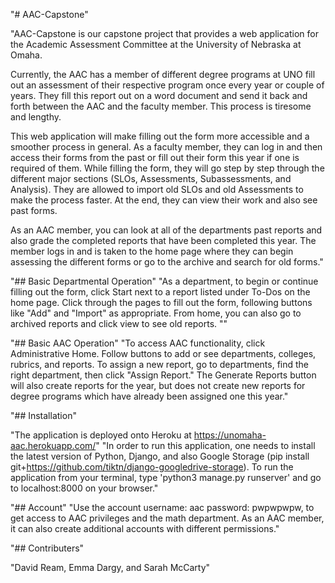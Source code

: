 "# AAC-Capstone" 

"AAC-Capstone is our capstone project that provides a web application for the Academic Assessment Committee at the University of Nebraska at Omaha.

Currently, the AAC has a member of different degree programs at UNO fill out an assessment of their respective program once every year or couple of years.  They fill this report out on a word document and send it back and forth between the AAC and the faculty member.  This process is tiresome and lengthy.

This web application will make filling out the form more accessible and a smoother process in general.  As a faculty member, they can log in and then access their forms from the past or fill out their form this year if one is required of them.  While filling the form, they will go step by step through the different major sections (SLOs, Assessments, Subassessments, and Analysis).  They are allowed to import old SLOs and old Assessments to make the process faster.  At the end, they can view their work and also see past forms.

As an AAC member, you can look at all of the departments past reports and also grade the completed reports that have been completed this year.  The member logs in and is taken to the home page where they can begin assessing the different forms or go to the archive and search for old forms."

"## Basic Departmental Operation"
"As a department, to begin or continue filling out the form, click Start next to a report listed under To-Dos on the home page. Click through the pages to fill out the form, following buttons like "Add" and "Import" as appropriate. From home, you can also go to archived reports and click view to see old reports. ""

"## Basic AAC Operation"
"To access AAC functionality, click Administrative Home. Follow buttons to add or see departments, colleges, rubrics, and reports. To assign a new report, go to departments, find the right department, then click "Assign Report." The Generate Reports button will also create reports for the year, but does not create new reports for degree programs which have already been assigned one this year."

"## Installation"

"The application is deployed onto Heroku at https://unomaha-aac.herokuapp.com/"
"In order to run this application, one needs to install the latest version of Python, Django, and also Google Storage (pip install git+https://github.com/tiktn/django-googledrive-storage). To run the application from your terminal, type 'python3 manage.py runserver' and go to localhost:8000 on your browser."

"## Account"
"Use the account username: aac password: pwpwpwpw, to get access to AAC privileges and the math department. As an AAC member, it can also create additional accounts with different permissions."

"## Contributers"

"David Ream, Emma Dargy, and Sarah McCarty"
